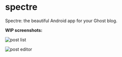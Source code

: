 # spectre
Spectre: the beautiful Android app for your Ghost blog.

**WIP screenshots:**

![post list](http://imgur.com/gR6EBT)

![post editor](http://imgur.com/1w4XiWp)
